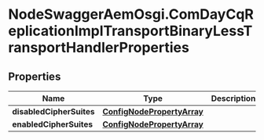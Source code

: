 # NodeSwaggerAemOsgi.ComDayCqReplicationImplTransportBinaryLessTransportHandlerProperties

## Properties
Name | Type | Description | Notes
------------ | ------------- | ------------- | -------------
**disabledCipherSuites** | [**ConfigNodePropertyArray**](ConfigNodePropertyArray.md) |  | [optional] 
**enabledCipherSuites** | [**ConfigNodePropertyArray**](ConfigNodePropertyArray.md) |  | [optional] 



